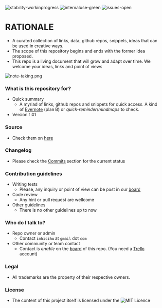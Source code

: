 ![stability-workinprogress](https://bitbucket.org/repo/ekyaeEE/images/477405737-stability_work_in_progress.png)
![internaluse-green](https://bitbucket.org/repo/ekyaeEE/images/3847436881-internal_use_stable.png)
![issues-open](https://bitbucket.org/repo/ekyaeEE/images/2944199103-issues_open.png)

# RATIONALE #

* A curated collection of links, data, github repos, snippets, ideas that can be used in creative ways. 
* The scope of this repository begins and ends with the former idea proposed.
* This repo is a living document that will grow and adapt over time. We welcome your ideas, links and point of views

![note-taking.png](https://bitbucket.org/repo/R9Xpo7y/images/2725558601-note-taking.png)

### What is this repository for? ###

* Quick summary
    - A myriad of links, github repos and snippets for quick access. A kind of [Evernote](https://evernote.com/) (plan B) or _quick-reminder_/_mindmaps_ to check.
* Version 1.01

### Source ###

* Check them on [here](https://bitbucket.org/imhicihu/experimental-inner-projects/src)

### Changelog ###

* Please check the [Commits](https://bitbucket.org/imhicihu/experimental-inner-projects/commits/) section for the current status

### Contribution guidelines ###

* Writing tests
    - Please, any inquiry or point of view can be post in our [board](https://bitbucket.org/imhicihu/experimental-inner-projects/addon/trello/trello-board)
* Code review
    - Any hint or pull request are wellcome
* Other guidelines
    - There is no other guidelines up to now

### Who do I talk to? ###

* Repo owner or admin
    - Contact `imhicihu` at `gmail` dot `com`
* Other community or team contact
    - Contact is _enable_ on the [board](https://bitbucket.org/imhicihu/experimental-inner-projects/addon/trello/trello-board) of this repo. (You need a [Trello](https://trello.com/) account)


### Legal ###

* All trademarks are the property of their respective owners.

### License ###

* The content of this project itself is licensed under the ![MIT Licence](https://bitbucket.org/repo/ekyaeEE/images/2049852260-MIT-license-green.png)
